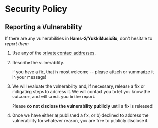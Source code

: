 # Security Policy

## Reporting a Vulnerability

If there are any vulnerabilities in **Hams-2/YukkiMusicBo**, don't hesitate to _report them_.

1. Use any of the [private contact addresses](https://github.com/TeamYukki/Hams-2/YukkiMusicBo#support).
2. Describe the vulnerability.

   If you have a fix, that is most welcome -- please attach or summarize it in your message!

3. We will evaluate the vulnerability and, if necessary, release a fix or mitigating steps to address it. We will contact you to let you know the outcome, and will credit you in the report.

   Please **do not disclose the vulnerability publicly** until a fix is released!

4. Once we have either a) published a fix, or b) declined to address the vulnerability for whatever reason, you are free to publicly disclose it.
